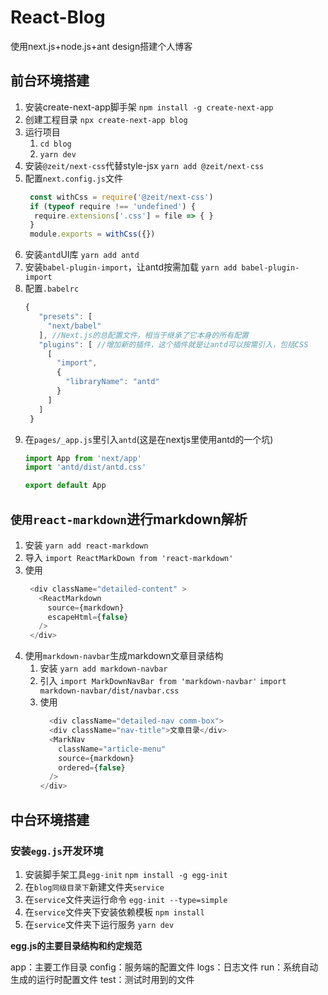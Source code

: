 # React-Blog
使用next.js+node.js+ant design搭建个人博客

## 前台环境搭建

1. 安装create-next-app脚手架
   `npm install -g create-next-app`
2. 创建工程目录
   `npx create-next-app blog`
3. 运行项目
   1. `cd blog`
   2. `yarn dev`
4. 安装`@zeit/next-css`代替style-jsx
   `yarn add @zeit/next-css`
5. 配置`next.config.js`文件
   ```js
    const withCss = require('@zeit/next-css')
    if (typeof require !== 'undefined') {
     require.extensions['.css'] = file => { }
    }
    module.exports = withCss({})
   ```
6. 安装`antd`UI库
   `yarn add antd`
7. 安装`babel-plugin-import`，让antd按需加载
   `yarn add babel-plugin-import`
8. 配置`.babelrc`
   ```js
   {
      "presets": [
        "next/babel"
      ], //Next.js的总配置文件，相当于继承了它本身的所有配置
      "plugins": [ //增加新的插件，这个插件就是让antd可以按需引入，包括CSS
        [
          "import",
          {
            "libraryName": "antd"
          }
        ]
      ]
    }
   ```
9. 在`pages/_app.js`里引入`antd`(这是在nextjs里使用antd的一个坑)
    ```js
    import App from 'next/app'
    import 'antd/dist/antd.css'

    export default App
    ```

## `使用react-markdown`进行markdown解析

1. 安装
   `yarn add react-markdown`
2. 导入
   `import ReactMarkDown from 'react-markdown'`
3. 使用
   ```js
    <div className="detailed-content" >
      <ReactMarkdown 
        source={markdown} 
        escapeHtml={false}  
      />
    </div>
   ```
4. 使用`markdown-navbar`生成markdown文章目录结构
   1. 安装
      `yarn add markdown-navbar`
   2. 引入
      `import MarkDownNavBar from 'markdown-navbar'`
      `import markdown-navbar/dist/navbar.css`
   3. 使用
      ```js
        <div className="detailed-nav comm-box">
        <div className="nav-title">文章目录</div>
        <MarkNav
          className="article-menu"
          source={markdown}
          ordered={false}
        />
      </div>
      ```
## 中台环境搭建

### 安装`egg.js`开发环境

1. 安装脚手架工具`egg-init`
   `npm install -g egg-init`
2. 在`blog同级目录下`新建文件夹`service`
3. 在`service`文件夹运行命令
   `egg-init --type=simple`  
4. 在`service`文件夹下安装依赖模板
   `npm install` 
5. 在`service`文件夹下运行服务
   `yarn dev`

**egg.js的主要目录结构和约定规范**

app：主要工作目录
config：服务端的配置文件
logs：日志文件
run：系统自动生成的运行时配置文件
test：测试时用到的文件
 